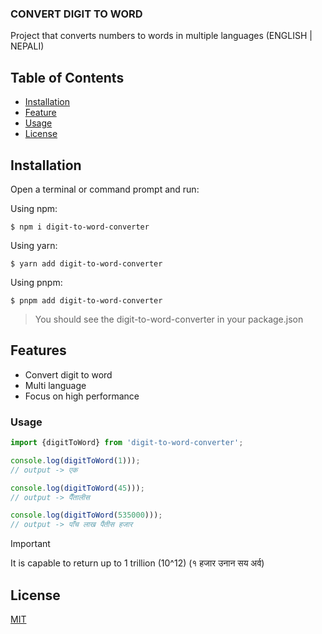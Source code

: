 ### CONVERT DIGIT TO WORD

Project that converts numbers to words in multiple languages (ENGLISH | NEPALI)

## Table of Contents

- [Installation](#installation)
- [Feature](#feature)
- [Usage](#usage)
- [License](#license)

## Installation

Open a terminal or command prompt and run:

Using npm:

```shell
$ npm i digit-to-word-converter
```

Using yarn:

```shell
$ yarn add digit-to-word-converter
```

Using pnpm:

```shell
$ pnpm add digit-to-word-converter
```

> You should see the digit-to-word-converter in your package.json

## Features

- Convert digit to word
- Multi language
- Focus on high performance

### Usage

```js
import {digitToWord} from 'digit-to-word-converter';

console.log(digitToWord(1)));
// output -> एक

console.log(digitToWord(45)));
// output -> पैँतालीस

console.log(digitToWord(535000)));
// output -> पाँच लाख पैंतीस हजार
```

> [!IMPORTANT]
> It is capable to return up to 1 trillion (10^12) (१ हजार उनान सय अर्व)

## License

[MIT](LICENSE)
